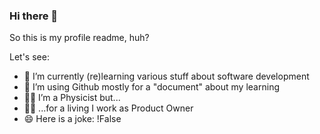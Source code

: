 ### Hi there 👋

So this is my profile readme, huh?

Let's see:

- 🌱 I’m currently (re)learning various stuff about software development
- 📘 I’m using Github mostly for a "document" about my learning
- 👨‍🔬 I’m a Physicist but...
- 👨‍💼 ...for a living I work as Product Owner
- 😄 Here is a joke: !False


<!--
**croessler/croessler** is a ✨ _special_ ✨ repository because its `README.md` (this file) appears on your GitHub profile.

Here are some ideas to get you started:

- 🔭 I’m currently working on ...
- 🌱 I’m currently learning ...
- 👯 I’m looking to collaborate on ...
- 🤔 I’m looking for help with ...
- 💬 Ask me about ...
- 📫 How to reach me: ...
- 😄 Pronouns: ...
- ⚡ Fun fact: ...
-->

